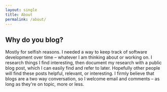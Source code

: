```yaml
---
layout: single
title: About
permalink: /about/
---
```


## Why do you blog?

Mostly for selfish reasons. I needed a way to keep track of software development over time – whatever I am thinking about or working on. I research things I find interesting, then document my research with a public blog post, which I can easily find and refer to later. Hopefully other people will find these posts helpful, relevant, or interesting. I firmly believe that blogs are a two way conversation, so I welcome email and comments – as long as they're on topic, more or less.

